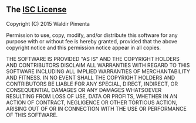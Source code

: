 ## The [ISC License](http://opensource.org/licenses/ISC)

Copyright (C) 2015 Waldir Pimenta

Permission to use, copy, modify, and/or distribute this software
for any purpose with or without fee is hereby granted,
provided that the above copyright notice and this permission notice
appear in all copies.

THE SOFTWARE IS PROVIDED "AS IS" AND THE COPYRIGHT HOLDERS AND CONTRIBUTORS
DISCLAIM ALL WARRANTIES WITH REGARD TO THIS SOFTWARE
INCLUDING ALL IMPLIED WARRANTIES OF MERCHANTABILITY AND FITNESS.
IN NO EVENT SHALL THE COPYRIGHT HOLDERS AND CONTRIBUTORS BE LIABLE
FOR ANY SPECIAL, DIRECT, INDIRECT, OR CONSEQUENTIAL DAMAGES
OR ANY DAMAGES WHATSOEVER RESULTING FROM LOSS OF USE, DATA OR PROFITS,
WHETHER IN AN ACTION OF CONTRACT, NEGLIGENCE OR OTHER TORTIOUS ACTION,
ARISING OUT OF OR IN CONNECTION WITH THE USE OR PERFORMANCE OF THIS SOFTWARE.
